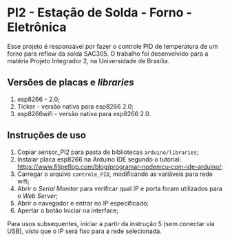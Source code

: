 # PI2 - Estação de Solda - Forno - Eletrônica

Esse projeto é responsável por fazer o controle PID de temperatura de um forno para reflow da solda SAC305. O trabalho foi desenvolvido para a matéria Projeto Integrador 2, na Universidade de Brasília.

## Versões de placas e *libraries*

1. esp8266 - 2.0;
2. Ticker - versão nativa para esp8266 2.0;
3. esp8266wifi - versão nativa para esp8266 2.0.

## Instruções de uso
1. Copiar sensor_PI2 para pasta de bibliotecas `arduino/libraries`;
2. Instalar placa esp8266 na Arduino IDE segundo o tutorial: https://www.filipeflop.com/blog/programar-nodemcu-com-ide-arduino/;
3. Carregar o arquivo `controle_PID`, modificando as variáveis para rede wifi;
4. Abrir o *Serial Monitor* para verificar qual IP e porta foram utilizados para o *Web Server*;
5. Abrir o navegador e entrar no IP especificado;
6. Apertar o botão Iniciar na interface;

Para usos subsequentes, iniciar a partir da instrução 5 (sem conectar via USB), visto que o IP será fixo para a rede selecionada.
